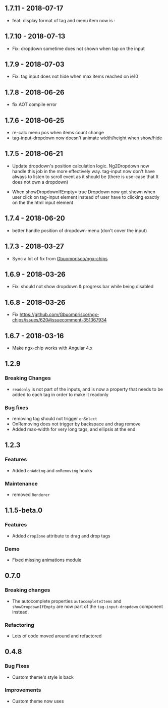 
## 1.7.11 - 2018-07-17
- feat: display format of tag and menu item now is <identifyBy>:<displayBy>

## 1.7.10 - 2018-07-13
- Fix: dropdown sometime does not shown when tap on the input

## 1.7.9 - 2018-07-03
- Fix: tag input does not hide when max items reached on ie10

## 1.7.8 - 2018-06-26
- fix AOT compile error

## 1.7.6 - 2018-06-25
- re-calc menu pos when items count change
- tag-input-dropdown now doesn't animate width/height when show/hide

## 1.7.5 - 2018-06-21
- Update dropdown's position calculation logic. Ng2Dropdown now handle this job in the more effectively way. tag-input now don't have always to listen to scroll event as it should be (there is use-case that It does not own a dropdown)

- When showDropdownIfEmpty= true Dropdown now got shown when user click on tag-input element instead of user have to clicking exactly on the the html input element

## 1.7.4 - 2018-06-20
- better handle position of dropdown-menu (don't cover the input)

## 1.7.3 - 2018-03-27
- Sync a lot of fix from [Gbuomprisco/ngx-chips](https://github.com/Gbuomprisco/ngx-chips)

## 1.6.9 - 2018-03-26
- Fix: should not show dropdown & progress bar while being disabled

## 1.6.8 - 2018-03-26
- Fix https://github.com/Gbuomprisco/ngx-chips/issues/620#issuecomment-351367934

## 1.6.7 - 2018-03-16
- Make ngx-chip works with Angular 4.x

## 1.2.9

### Breaking Changes
- `readonly` is not part of the inputs, and is now a property that needs to be added to each tag in order to make it readonly

### Bug fixes
- removing tag should not trigger `onSelect`
- OnRemoving does not trigger by backspace and drag remove
- Added max-width for very long tags, and ellipsis at the end

## 1.2.3

### Features
- Added `onAdding` and `onRemoving` hooks

### Maintenance
- removed `Renderer`

## 1.1.5-beta.0

### Features
- Added `dropZone` attribute to drag and drop tags

### Demo
- Fixed missing animations module

## 0.7.0

### Breaking changes
- The autocomplete properties `autocompleteItems` and `showDropdownIfEmpty` are now part of the `tag-input-dropdown`
component instead.

### Refactoring
- Lots of code moved around and refactored

## 0.4.8

### Bug Fixes
- Custom theme's style is back

### Improvements
- Custom theme now uses <template> - lots of duplicate code removed as a result
